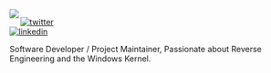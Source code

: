 <img align="left" src="https://i.imgur.com/PswyWTR.png">

[![twitter](https://img.shields.io/badge/-@cleaninfla-313131?style=flat-square&labelColor=313131&logo=gitlab&logoColor=white&color=313131)](https://gitlab.com/cleaninfla)  
[![linkedin](https://img.shields.io/badge/-@cleaninfla-313131?style=flat-square&labelColor=313131&logo=instagram&logoColor=white&color=313131)](https://instagram.com/cleaninfla)  

Software Developer / Project Maintainer, Passionate about Reverse Engineering and the Windows Kernel.
